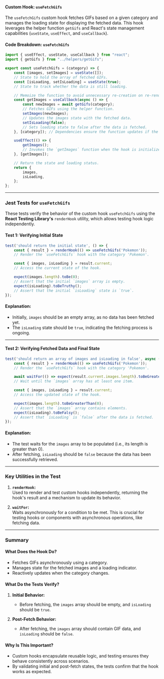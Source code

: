 #### Custom Hook: `useFetchGifs`

The `useFetchGifs` custom hook fetches GIFs based on a given category and manages the loading state for displaying the fetched data. This hook leverages the helper function `getGifs` and React's state management capabilities (`useState`, `useEffect`, and `useCallback`).

#### Code Breakdown: `useFetchGifs`

```javascript
import { useEffect, useState, useCallback } from "react";
import { getGifs } from "../helpers/getGifs";

export const useFetchGifs = (category) => {
    const [images, setImages] = useState([]);
    // State to hold the array of fetched GIFs.
    const [isLoading, setIsLoading] = useState(true);
    // State to track whether the data is still loading.

    // Memoize the function to avoid unnecessary re-creation on re-renders.
    const getImages = useCallback(async () => {
        const newImages = await getGifs(category);
        // Fetches GIFs using the helper function.
        setImages(newImages);
        // Updates the images state with the fetched data.
        setIsLoading(false);
        // Sets loading state to false after the data is fetched.
    }, [category]); // Dependencies ensure the function updates if the `category` changes.

    useEffect(() => {
        getImages();
        // Invokes the `getImages` function when the hook is initialized or the `category` changes.
    }, [getImages]);

    // Return the state and loading status.
    return {
        images,
        isLoading,
    };
};
```

---

### Jest Tests for `useFetchGifs`

These tests verify the behavior of the custom hook `useFetchGifs` using the **React Testing Library's** `renderHook` utility, which allows testing hook logic independently.

#### Test 1: Verifying Initial State

```javascript
test('should return the initial state', () => {
    const { result } = renderHook(() => useFetchGifs('Pokemon'));
    // Render the `useFetchGifs` hook with the category 'Pokemon'.

    const { images, isLoading } = result.current;
    // Access the current state of the hook.

    expect(images.length).toBe(0);
    // Assert that the initial `images` array is empty.
    expect(isLoading).toBeTruthy();
    // Assert that the initial `isLoading` state is `true`.
});
```

#### Explanation:

- Initially, `images` should be an empty array, as no data has been fetched yet.
- The `isLoading` state should be `true`, indicating the fetching process is ongoing.

---

#### Test 2: Verifying Fetched Data and Final State

```javascript
test('should return an array of images and isLoading in false', async () => {
    const { result } = renderHook(() => useFetchGifs('Pokemon'));
    // Render the `useFetchGifs` hook with the category 'Pokemon'.

    await waitFor(() => expect(result.current.images.length).toBeGreaterThan(0));
    // Wait until the `images` array has at least one item.

    const { images, isLoading } = result.current;
    // Access the updated state of the hook.

    expect(images.length).toBeGreaterThan(0);
    // Assert that the `images` array contains elements.
    expect(isLoading).toBeFalsy();
    // Assert that `isLoading` is `false` after the data is fetched.
});
```

#### Explanation:

- The test waits for the `images` array to be populated (i.e., its length is greater than 0).
- After fetching, `isLoading` should be `false` because the data has been successfully retrieved.

---

### Key Utilities in the Test

1. **`renderHook`:**  
   Used to render and test custom hooks independently, returning the hook's result and a mechanism to update its behavior.

2. **`waitFor`:**  
   Waits asynchronously for a condition to be met. This is crucial for testing hooks or components with asynchronous operations, like fetching data.

---

### Summary

#### **What Does the Hook Do?**

- Fetches GIFs asynchronously using a category.
- Manages state for the fetched images and a loading indicator.
- Reactively updates when the category changes.

#### **What Do the Tests Verify?**

1. **Initial Behavior:**  
   - Before fetching, the `images` array should be empty, and `isLoading` should be `true`.

2. **Post-Fetch Behavior:**  
   - After fetching, the `images` array should contain GIF data, and `isLoading` should be `false`.

#### **Why Is This Important?**

- Custom hooks encapsulate reusable logic, and testing ensures they behave consistently across scenarios.
- By validating initial and post-fetch states, the tests confirm that the hook works as expected.